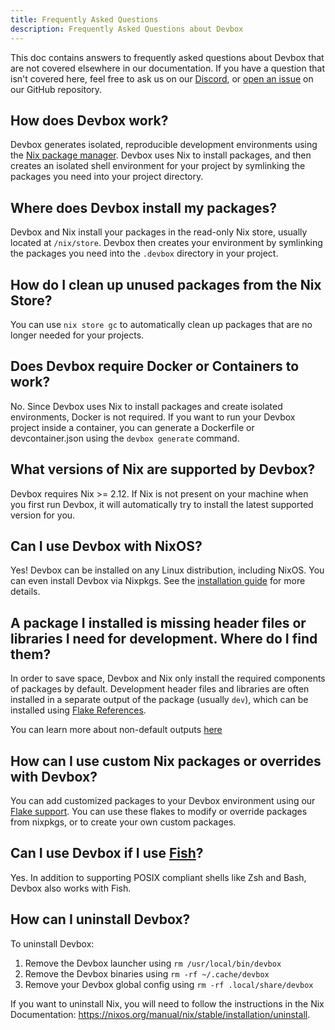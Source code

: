 ```yaml
---
title: Frequently Asked Questions
description: Frequently Asked Questions about Devbox
---
```


This doc contains answers to frequently asked questions about Devbox that are not covered elsewhere in our documentation. If you have a question that isn't covered here, feel free to ask us on our [Discord](https://discord.gg/jetpack-io), or [open an issue](https://github.com/jetpack-io/devbox/issues) on our GitHub repository.

## How does Devbox work?

Devbox generates isolated, reproducible development environments using the [Nix package manager](https://nixos.org/). Devbox uses Nix to install packages, and then creates an isolated shell environment for your project by symlinking the packages you need into your project directory.

## Where does Devbox install my packages?

Devbox and Nix install your packages in the read-only Nix store, usually located at `/nix/store`. Devbox then creates your environment by symlinking the packages you need into the `.devbox` directory in your project.

## How do I clean up unused packages from the Nix Store?

You can use `nix store gc` to automatically clean up packages that are no longer needed for your projects.

## Does Devbox require Docker or Containers to work?

No. Since Devbox uses Nix to install packages and create isolated environments, Docker is not required. If you want to run your Devbox project inside a container, you can generate a Dockerfile or devcontainer.json using the `devbox generate` command.

## What versions of Nix are supported by Devbox?

Devbox requires Nix >= 2.12. If Nix is not present on your machine when you first run Devbox, it will automatically try to install the latest supported version for you.

## Can I use Devbox with NixOS?

Yes! Devbox can be installed on any Linux distribution, including NixOS. You can even install Devbox via Nixpkgs. See the [installation guide](./installing_devbox.mdx) for more details.

## A package I installed is missing header files or libraries I need for development. Where do I find them?

In order to save space, Devbox and Nix only install the required components of packages by default. Development header files and libraries are often installed in a separate output of the package (usually `dev`), which can be installed using [Flake References](./guides/using_flakes.md).

You can learn more about non-default outputs [here](./guides/using_flakes.md#installing-additional-outputs-from-a-flake)

## How can I use custom Nix packages or overrides with Devbox?

You can add customized packages to your Devbox environment using our [Flake support](./guides/using_flakes.md). You can use these flakes to modify or override packages from nixpkgs, or to create your own custom packages.

## Can I use Devbox if I use [Fish](https://fishshell.com/)?

Yes. In addition to supporting POSIX compliant shells like Zsh and Bash, Devbox also works with Fish.

## How can I uninstall Devbox?

To uninstall Devbox:

1. Remove the Devbox launcher using `rm /usr/local/bin/devbox`
2. Remove the Devbox binaries using `rm -rf ~/.cache/devbox`
3. Remove your Devbox global config using `rm -rf .local/share/devbox`

If you want to uninstall Nix, you will need to follow the instructions in the Nix Documentation: https://nixos.org/manual/nix/stable/installation/uninstall.
